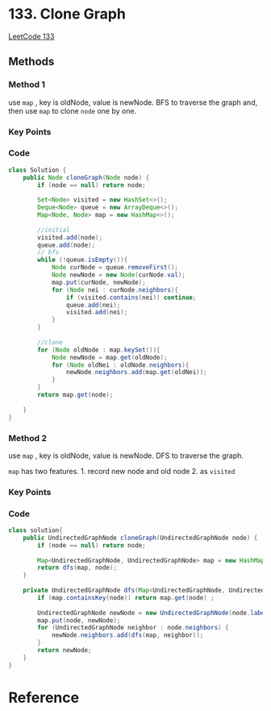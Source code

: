 # 133. Clone Graph

[LeetCode 133](https://leetcode.com/problems/clone-graph/)


## Methods
### Method 1
use `map` , key is oldNode, value is newNode. 
BFS to traverse the graph and, then use `map` to clone `node` one by one. 

### Key Points


### Code
```java
class Solution {
    public Node cloneGraph(Node node) {
        if (node == null) return node;
        
        Set<Node> visited = new HashSet<>(); 
        Deque<Node> queue = new ArrayDeque<>(); 
        Map<Node, Node> map = new HashMap<>(); 
        
        //initial 
        visited.add(node); 
        queue.add(node); 
        // bfs
        while (!queue.isEmpty()){
            Node curNode = queue.removeFirst();
            Node newNode = new Node(curNode.val); 
            map.put(curNode, newNode); 
            for (Node nei : curNode.neighbors){
                if (visited.contains(nei)) continue; 
                queue.add(nei); 
                visited.add(nei); 
            }
        }
        
        //clone 
        for (Node oldNode : map.keySet()){
            Node newNode = map.get(oldNode); 
            for (Node oldNei : oldNode.neighbors){
                newNode.neighbors.add(map.get(oldNei));
            }
        }
        return map.get(node);
        
    }
}

```
### Method 2
use `map` , key is oldNode, value is newNode. 
DFS to traverse the graph. 

`map` has two features. 1. record new node and old node 2. as `visited`

### Key Points


### Code
```java
class solution{
    public UndirectedGraphNode cloneGraph(UndirectedGraphNode node) {
        if (node == null) return node;
        
        Map<UndirectedGraphNode, UndirectedGraphNode> map = new HashMap<>(); 
        return dfs(map, node); 
    }
    
    private UndirectedGraphNode dfs(Map<UndirectedGraphNode, UndirectedGraphNode> map, UndirectedGraphNode node) {
        if (map.containsKey(node)) return map.get(node) ;
        
        UndirectedGraphNode newNode = new UndirectedGraphNode(node.label); 
        map.put(node, newNode);
        for (UndirectedGraphNode neighbor : node.neighbors) {
            newNode.neighbors.add(dfs(map, neighbor));
        }
        return newNode; 
    }
}
```
# Reference